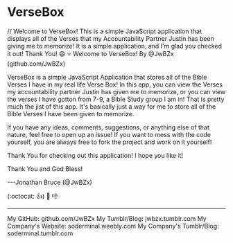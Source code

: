 # VerseBox
// Welcome to VerseBox! This is a simple JavaScript application that displays all of the Verses that my Accountability Partner Justin has been giving me to memorize! It is a simple application, and I'm glad you checked it out! Thank You! :smile: :star:
Welcome to VerseBox!
By @JwBZx (github.com/JwBZx)

VerseBox is a simple JavaScript Application that stores all of the Bible Verses I have in my real life Verse Box!
In this app, you can view the Verses my accountability partner Justin has given me to memorize, or you can view the verses I have gotton from 7-9, a Bible Study group I am in!
That is pretty much the jist of this app. It's basically just a way for me to store all of the Bible Verses I have been given to memorize.

If you have any ideas, comments, suggestions, or anything else of that nature, feel free to open up an issue!
If you want to mess with the code yourself, you are always free to fork the project and work on it yourself!

Thank You for checking out this application! I hope you like it!

Thank You and God Bless!

---Jonathan Bruce (@JwBZx)

(:octocat: :+1:) :crown: :-1:
- - - - - - - - - -
My GitHub: github.com/JwBZx
My Tumblr/Blog: jwbzx.tumblr.com
My Company's Website: soderminal.weebly.com
My Company's Tumblr/Blog: soderminal.tumblr.com

